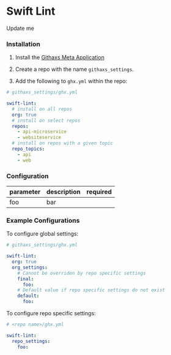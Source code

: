 # Swift Lint

Update me

### Installation

1. Install the [Githaxs Meta Application](https://github.com/apps/githaxs-meta)

2. Create a repo with the name `githaxs_settings`.

3. Add the following to `ghx.yml` within the repo:

```yaml
# githaxs_settings/ghx.yml

swift-lint:
  # install on all repos
  org: true
  # install on select repos
  repos:
    - api-microservice
    - websiteservice
  # install on repos with a given topic
  repo_topics:
    - api
    - web
```
### Configuration

|parameter|description|required|
|---|---|---|
|foo|bar| |

### Example Configurations

To configure global settings:

```yaml
# githaxs_settings/ghx.yml

swift-lint:
  org: true
  org_settings:
    # Cannot be overriden by repo specific settings
    final:
      foo: 
    # Default value if repo specific settings do not exist
    default:
      foo: 
   ```

To configure repo specific settings:

```yaml
# <repo name>/ghx.yml

swift-lint:
  repo_settings:
    foo: 
  ```

